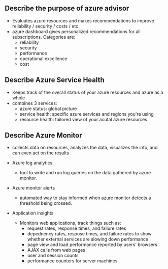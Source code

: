 
## Describe the purpose of azure advisor

- Evaluates azure resources and makes recommendations to improve reliability / security / costs / etc.
- azure dashboard gives personalized recommendations for all subscriptions. Categories are:
	- reliability
	- security 
	- performance
	- operational excellence
	- cost

## Describe Azure Service Health

- Keeps track of the overall status of your azure resources and azure as a whole
- combines 3 services:
	- azure status: global picture
	- service health: specific azure services and regions you're using
	- resource health: tailored view of your acutal azure resources

## Describe Azure Monitor

- collects data on resources, analyzes the data, visualizes the info, and can even act on the results

- Azure log analytics
	- tool to write and run log queries on the data gathered by azure monitor.
- Azure monitor alerts
	- automated way to stay informed when azure monitor detects a threshold being crossed.
- Application insights
	- Monitors web applications, track things such as:
		- request rates, response times, and failure rates
		- depednency rates, respose times, and failure rates to show whether external services are slowing down performance
		- page view and load performance reported by users' browsers
		- AJAX calls from web pages
		- user and session counts
		- performance counters for server machines